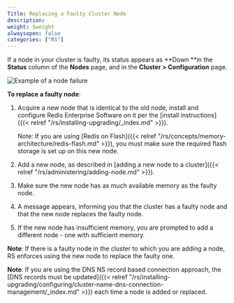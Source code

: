 ```yaml
---
Title: Replacing a Faulty Cluster Node
description:
weight: $weight
alwaysopen: false
categories: ["RS"]
---
```

If a node in your cluster is faulty, its status appears as **Down **in
the **Status** column of the **Nodes** page, and in the **Cluster \>
Configuration** page.

![Example of a node
failure](/images/rs/node-failure.png?width=600&height=152)

**To replace a faulty node**:

1. Acquire a new node that is identical to the old node, install and
    configure Redis Enterprise Software on it per the [install
    instructions]({{< relref "/rs/installing-upgrading/_index.md" >}}).

    Note: If you are using [Redis on
    Flash]({{< relref "/rs/concepts/memory-architecture/redis-flash.md" >}}), you must
    make sure the required flash storage is set up on this new node.

1. Add a new node, as described in [adding a new node to a
    cluster]({{< relref "/rs/administering/adding-node.md" >}}).
1. Make sure the new node has as much available memory as the faulty
    node.
1. A message appears, informing you that the cluster has a faulty node
    and that the new node replaces the faulty node.
1. If the new node has insufficient memory, you are prompted to add a
    different node - one with sufficient memory.

**Note**: If there is a faulty node in the cluster to which you are
adding a node, RS enforces using the new node to replace the faulty
one.

**Note**: If you are using the DNS NS record based connection approach,
the [DNS records must be updated]({{< relref "/rs/installing-upgrading/configuring/cluster-name-dns-connection-management/_index.md" >}})
each time a node is added or replaced.
